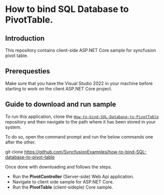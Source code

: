 # How to bind SQL Database to PivotTable.

## Introduction

This repository contains client-side ASP.NET Core sample for syncfusion pivot table.

## Prerequesties

Make sure that you have the Visual Studio 2022 in your machine before starting to work on the client ASP.NET Core project.

## Guide to download and run sample

To run this application, clone the [`How-to-bind-SQL-Database-to-PivotTable`](https://github.com/SyncfusionExamples/how-to-bind-SQL-database-to-pivot-table) repository and then navigate to the path where it has been stored in your system.

To do so, open the command prompt and run the below commands one after the other.

git clone https://github.com/SyncfusionExamples/how-to-bind-SQL-database-to-pivot-table

Once done with downloading and follows the steps.

* Run the **PivotController** (Server-side) Web Api application.
* Navigate to client side sample for ASP.NET Core.
* Run the **PivotTable** (client-sideple) Core sample.
